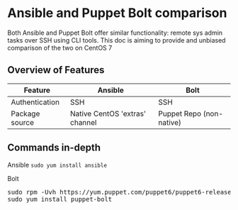 # Ansible and Puppet Bolt comparison

Both Ansible and Puppet Bolt offer similar functionality: remote sys admin tasks over SSH using CLI tools.  This doc is aiming to provide and unbiased comparison of the two on CentOS 7

## Overview of Features
| Feature | Ansible | Bolt |
| ------- | ------- | ---- |
| Authentication | SSH | SSH |
| Package source | Native CentOS 'extras' channel | Puppet Repo (non-native) |


## Commands in-depth

Ansible
<code>sudo yum install ansible</code>

Bolt
<pre>
sudo rpm -Uvh https://yum.puppet.com/puppet6/puppet6-release-el-6.noarch.rpm
sudo yum install puppet-bolt
</pre>
